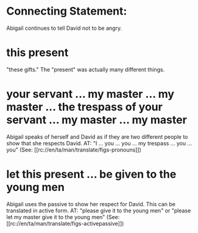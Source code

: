 # Connecting Statement:

Abigail continues to tell David not to be angry.

# this present

"these gifts." The "present" was actually many different things.

# your servant ... my master ... my master ... the trespass of your servant ... my master ... my master

Abigail speaks of herself and David as if they are two different people to show that she respects David. AT: "I ... you ... you ... my trespass ... you ... you" (See: [[rc://en/ta/man/translate/figs-pronouns]])

# let this present ... be given to the young men

Abigail uses the passive to show her respect for David. This can be translated in active form. AT: "please give it to the young men" or "please let my master give it to the young men" (See: [[rc://en/ta/man/translate/figs-activepassive]])


